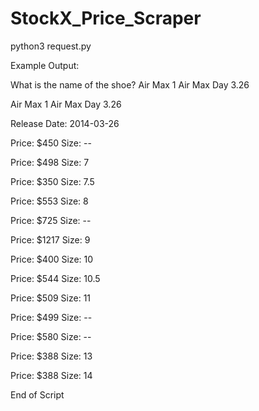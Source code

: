 # StockX_Price_Scraper

python3 request.py

Example Output:

What is the name of the shoe? Air Max 1 Air Max Day 3.26
 
Air Max 1 Air Max Day 3.26

Release Date: 2014-03-26

 

Price: $450 Size: --

Price: $498 Size: 7

Price: $350 Size: 7.5

Price: $553 Size: 8

Price: $725 Size: --

Price: $1217 Size: 9

Price: $400 Size: 10

Price: $544 Size: 10.5

Price: $509 Size: 11

Price: $499 Size: --

Price: $580 Size: --

Price: $388 Size: 13

Price: $388 Size: 14

End of Script
